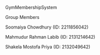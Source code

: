 GymMembershipSystem

Group Members

Soomaiya Chowdhury (ID: 2211856042)

Mahmudur Rahman Labib (ID: 2131214642)

Shakela Mostofa Priya (ID: 2132049642)

